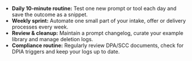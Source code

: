<!-- PURPOSE: Enablement/coaching – micro‑habits & approach for a solo practice. -->
<!-- OUTPUT: HTML only. -->

<ul>
  <li><strong>Daily 10‑minute routine:</strong> Test one new prompt or tool each day and save the outcome as a snippet.</li>
  <li><strong>Weekly sprint:</strong> Automate one small part of your intake, offer or delivery processes every week.</li>
  <li><strong>Review &amp; cleanup:</strong> Maintain a prompt changelog, curate your example library and manage deletion logs.</li>
  <li><strong>Compliance routine:</strong> Regularly review DPA/SCC documents, check for DPIA triggers and keep your logs up to date.</li>
</ul>